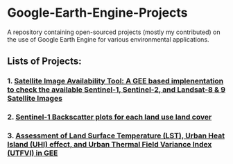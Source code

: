 # Google-Earth-Engine-Projects
A repository containing open-sourced projects (mostly my contributed) on the use of Google Earth Engine for various environmental applications.


## Lists of Projects:

### 1. [Satellite Image Availability Tool: A GEE based implenentation to check the available Sentinel-1, Sentinel-2, and Landsat-8 & 9 Satellite Images]()

### 2. [Sentinel-1 Backscatter plots for each land use land cover]()

### 3. [Assessment of Land Surface Temperature (LST), Urban Heat Island (UHI) effect, and Urban Thermal Field Variance Index (UTFVI) in GEE](/projects/P1-LST-UHI-UTFVI/P1-LST-UHI-UTFVI.JS)